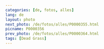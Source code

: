 ```yaml
---
categories: [de, fotos, alles]
lang: de
layout: photo
next_photo: /de/fotos/alles/P0000355.html
picname: P0000356
prev_photo: /de/fotos/alles/P0000364.html
tags: [Dead Grass]
---
```

